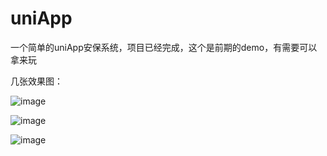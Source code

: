 # uniApp
一个简单的uniApp安保系统，项目已经完成，这个是前期的demo，有需要可以拿来玩

几张效果图：

![image](https://github.com/wangcf2016/uniApp/blob/master/tu1.png)

![image](https://github.com/wangcf2016/uniApp/blob/master/tu2.png)

![image](https://github.com/wangcf2016/uniApp/blob/master/tu3.png)
